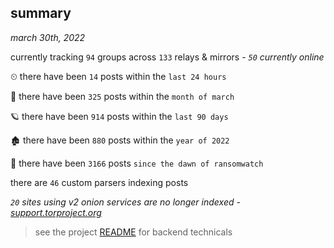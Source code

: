 
## summary
_march 30th, 2022_

currently tracking `94` groups across `133` relays & mirrors - _`50` currently online_

⏲ there have been `14` posts within the `last 24 hours`

🦈 there have been `325` posts within the `month of march`

🪐 there have been `914` posts within the `last 90 days`

🏚 there have been `880` posts within the `year of 2022`

🦕 there have been `3166` posts `since the dawn of ransomwatch`

there are `46` custom parsers indexing posts

_`20` sites using v2 onion services are no longer indexed - [support.torproject.org](https://support.torproject.org/onionservices/v2-deprecation/)_

> see the project [README](https://github.com/thetanz/ransomwatch#ransomwatch--) for backend technicals
